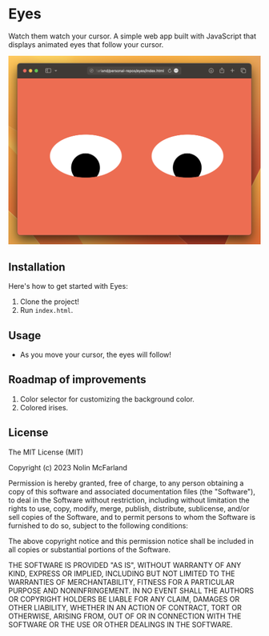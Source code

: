 # Eyes
Watch them watch your cursor. A simple web app built with JavaScript that displays animated eyes that follow your cursor.

![Eyes](./images/eyes.png)

## Installation
 
Here's how to get started with Eyes:
 
1. Clone the project!
1. Run `index.html`.
 
## Usage

- As you move your cursor, the eyes will follow!

## Roadmap of improvements

1. Color selector for customizing the background color.
1. Colored irises.
 
## License
 
The MIT License (MIT)

Copyright (c) 2023 Nolin McFarland

Permission is hereby granted, free of charge, to any person obtaining a copy of this software and associated documentation files (the "Software"), to deal in the Software without restriction, including without limitation the rights to use, copy, modify, merge, publish, distribute, sublicense, and/or sell copies of the Software, and to permit persons to whom the Software is furnished to do so, subject to the following conditions:

The above copyright notice and this permission notice shall be included in all copies or substantial portions of the Software.

THE SOFTWARE IS PROVIDED "AS IS", WITHOUT WARRANTY OF ANY KIND, EXPRESS OR IMPLIED, INCLUDING BUT NOT LIMITED TO THE WARRANTIES OF MERCHANTABILITY, FITNESS FOR A PARTICULAR PURPOSE AND NONINFRINGEMENT. IN NO EVENT SHALL THE AUTHORS OR COPYRIGHT HOLDERS BE LIABLE FOR ANY CLAIM, DAMAGES OR OTHER LIABILITY, WHETHER IN AN ACTION OF CONTRACT, TORT OR OTHERWISE, ARISING FROM, OUT OF OR IN CONNECTION WITH THE SOFTWARE OR THE USE OR OTHER DEALINGS IN THE SOFTWARE.
